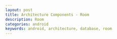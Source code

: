 ```yaml
---
layout: post
title: Architecture Components - Room 
description: Room
categories: android
keywords: android, architecture, database, room
---
```

